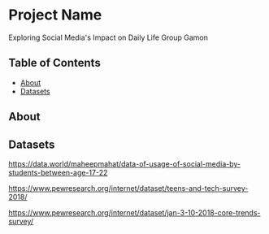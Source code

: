 # Project Name

Exploring Social Media's Impact on Daily Life
Group Gamon

## Table of Contents

- [About](#about)
- [Datasets](#datasets)

## About 


## Datasets

https://data.world/maheepmahat/data-of-usage-of-social-media-by-students-between-age-17-22

https://www.pewresearch.org/internet/dataset/teens-and-tech-survey-2018/

https://www.pewresearch.org/internet/dataset/jan-3-10-2018-core-trends-survey/ 
